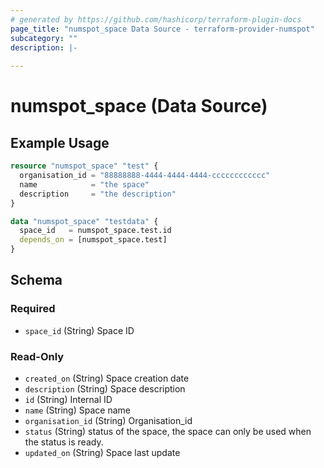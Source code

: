 ```yaml
---
# generated by https://github.com/hashicorp/terraform-plugin-docs
page_title: "numspot_space Data Source - terraform-provider-numspot"
subcategory: ""
description: |-
  
---
```


# numspot_space (Data Source)



## Example Usage

```terraform
resource "numspot_space" "test" {
  organisation_id = "88888888-4444-4444-4444-cccccccccccc"
  name            = "the space"
  description     = "the description"
}

data "numspot_space" "testdata" {
  space_id   = numspot_space.test.id
  depends_on = [numspot_space.test]
}
```

<!-- schema generated by tfplugindocs -->
## Schema

### Required

- `space_id` (String) Space ID

### Read-Only

- `created_on` (String) Space creation date
- `description` (String) Space description
- `id` (String) Internal ID
- `name` (String) Space name
- `organisation_id` (String) Organisation_id
- `status` (String) status of the space, the space can only be used when the status is ready.
- `updated_on` (String) Space last update
